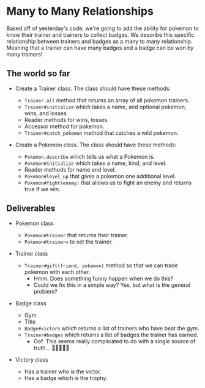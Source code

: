 # Many to Many Relationships

Based off of yesterday's code, we're going to add the ability for pokemon to
know their trainer and trainers to collect badges. We describe this specific
relationship between trainers and badges as a many to many relationship.
Meaning that a trainer can have many badges and a badge can be won by many trainers!

## The world so far

* Create a Trainer class. The class should have these methods:
  * `Trainer.all` method that returns an array of all pokemon trainers.
  * `Trainer#initialize` which takes a name, and optional pokemon, wins, and losses.
  * Reader methods for wins, losses.
  * Accessor method for pokemon.
  * `Trainer#catch_pokemon` method that catches a wild pokemon.

* Create a Pokemon class. The class should have these methods:
  * `Pokemon.describe` which tells us what a Pokemon is.
  * `Pokemon#initialize` which takes a name, kind, and level.
  * Reader methods for name and level.
  * `Pokemon#level_up` that gives a pokemon one additional level.
  * `Pokemon#fight(enemy)` that allows us to fight an enemy and returns true if we win.

## Deliverables

* Pokemon class
  * `Pokemon#trainer` that returns their trainer.
  * `Pokemon#trainer=` to set the trainer.
* Trainer class
  * `Trainer#gift(friend, pokemon)` method so that we can trade pokemon with each other.
    * Hmm. Does something funny happen when we do this?
    * Could we fix this in a simple way? Yes, but what is the general problem?




* Badge class
  * Gym
  * Title
  * `Badge#victors` which returns a list of trainers who have beat the gym.
  * `Trainer#badges` which returns a list of badges the trainer has earned.
    * Oof. This seems really complicated to do with a single source of truth... 🤔🤔🤔🤔🤔






* Victory class
  * Has a trainer who is the victor.
  * Has a badge which is the trophy.
